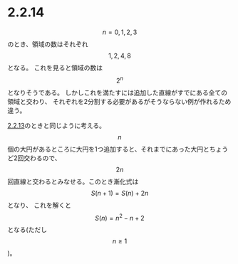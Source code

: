 # 2.2.14

$$n=0,1,2,3$$のとき、領域の数はそれぞれ$$1,2,4,8$$となる。
これを見ると領域の数は$$2^n$$となりそうである。
しかしこれを満たすには追加した直線がすでにある全ての領域と交わり、
それぞれを2分割する必要があるがそうならない例が作れるため違う。

[2.2.13](2-2-13.md)のときと同じように考える。
$$n$$個の大円があるところに大円を1つ追加すると、それまでにあった大円とちょうど2回交わるので、
$$2n$$回直線と交わるとみなせる。このとき漸化式は$$S(n+1) = S(n) + 2n$$となり、
これを解くと$$S(n) = n^2 - n +2$$となる(ただし$$n\geq 1$$)。
